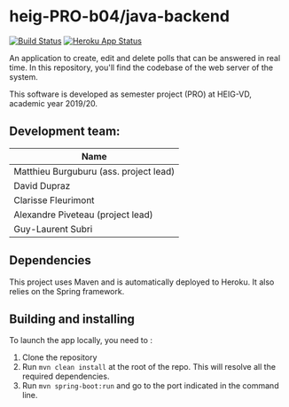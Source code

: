 # heig-PRO-b04/java-backend

[![Build Status](https://travis-ci.com/heig-PRO-b04/java-backend.svg?branch=master)](https://travis-ci.com/heig-PRO-b04/java-backend)
[![Heroku App Status](https://heroku-shields.herokuapp.com/heig-PRO-b04)](https://heig-PRO-b04.herokuapp.com)

An application to create, edit and delete polls that can be answered in real
time. In this repository, you'll find the codebase of the web server of the
system.

This software is developed as semester project (PRO) at HEIG-VD, academic year
2019/20.

## Development team:

| Name                                   |
|----------------------------------------|
| Matthieu Burguburu (ass. project lead) |
| David Dupraz                           |
| Clarisse Fleurimont                    |
| Alexandre Piveteau (project lead)      |
| Guy-Laurent Subri                      |

## Dependencies

This project uses Maven and is automatically deployed to Heroku. It also relies
on the Spring framework.

## Building and installing

To launch the app locally, you need to :

1. Clone the repository
2. Run `mvn clean install` at the root of the repo. This will resolve all the
   required dependencies.
3. Run `mvn spring-boot:run` and go to the port indicated in the command line.